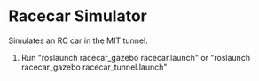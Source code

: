 Racecar Simulator
=================
Simulates an RC car in the MIT tunnel.

1. Run "roslaunch racecar_gazebo racecar.launch" or "roslaunch racecar_gazebo racecar_tunnel.launch"
